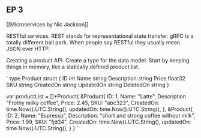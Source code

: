 ## EP 3

[[Microservices by Nic Jackson]]

RESTful services. REST stands for representational state transfer. gRPC is a totally different ball park. When people say RESTful they usually mean JSON over HTTP. 

Creating a product API. Create a type for the data model. Start by keeping things in memory, like a statically defined product list.

`
type Product struct {
	ID			int
	Name		string
	Description string
	Price		float32
	SKU			string
	CreatedOn	string
	UpdatedOn 	string
	DeletedOn	string
}

var productList = []*Product{
	&Product{
		ID: 1,
		Name: "Latte",
		Description "Frothy milky coffee",
		Price: 2.45,
		SKU: "abc323",
		CreatedOn: time.Now().UTC.String(),
		updatedOn: time.Now().UTC.String(),
	},
	&Product{
		ID: 2,
		Name: "Espresso",
		Description: "short and strong coffee without milk",
		Price: 1.99,
		SKU: "fjd34",
		CreatedOn: time.Now().UTC.String(),
		updatedOn: time.Now().UTC.String(),
	}
}
`